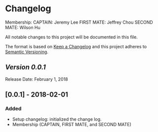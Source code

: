 # Changelog
Membership:
CAPTAIN: Jeremy Lee
FIRST MATE: Jeffrey Chou
SECOND MATE: Wilson Hu

All notable changes to this project will be documented in this file.

The format is based on [Keep a Changelog](http://keepachangelog.com/en/1.0.0/)
and this project adheres to [Semantic Versioning](http://semver.org/spec/v2.0.0.html).

## *Version 0.0.1*

Release Date: February 1, 2018

## [0.0.1] - 2018-02-01
### Added
- Setup changelog: initialized the change log.
- Membership (CAPTAIN, FIRST MATE, and SECOND MATE)
